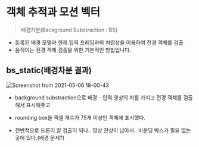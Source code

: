 # 객체 추적과 모션 벡터

> 배경차분(Background Substraction : BS)
- 등록된 배경 모델과 현제 입력 프레임과의 차영상을 이용하여 전경 객체를 검출
- 움직이는 전경 객체 검출을 위한 기본적인 방법입니다.

## bs_static(배경차분 결과)
![Screenshot from 2021-05-06 18-00-43](https://user-images.githubusercontent.com/72845895/117271389-158f3900-ae95-11eb-84e4-4632cccb7311.png)

- background substraction으로 배경 - 입력 영상의 차를 가지고 전경 객체를 검출해서 표시해주고
- rounding box을 픽셀 개수가 75개 이상인 객체에 표시했다.

- 전반적으로 드론이 잘 검출이 되나.. 영상 잔상이 남아서.. 바운딩 박스가 필요 없는곳에 있다.(배경 문제?)



